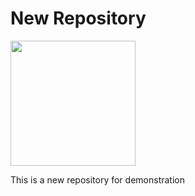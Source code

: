 # New Repository

<img src="bio10_reaction_sheet" width="200">

[](./bio10_reaction_sheet)

This is a new repository for demonstration
